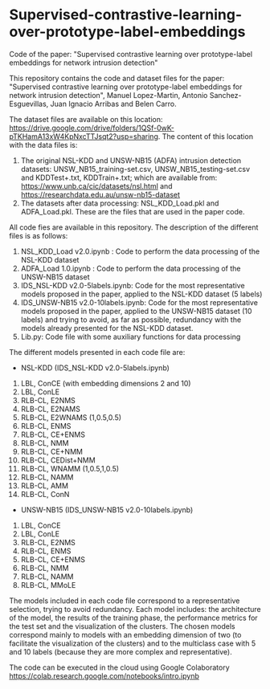 # Supervised-contrastive-learning-over-prototype-label-embeddings
Code of the paper: "Supervised contrastive learning over prototype-label embeddings for network intrusion detection"

This repository contains the code and dataset files for the paper: "Supervised contrastive learning over prototype-label embeddings for network intrusion detection", Manuel Lopez-Martin, Antonio Sanchez-Esguevillas, Juan Ignacio Arribas and Belen Carro.

The dataset files are available on this location: https://drive.google.com/drive/folders/1QSf-0wK-pTKHamA13xW4KpNxcTTJsqt2?usp=sharing. 
The content of this location with the data files is:
1. The original NSL-KDD and UNSW-NB15 (ADFA) intrusion detection datasets:  UNSW_NB15_training-set.csv, UNSW_NB15_testing-set.csv and KDDTest+.txt, KDDTrain+.txt; which are available from: https://www.unb.ca/cic/datasets/nsl.html and https://researchdata.edu.au/unsw-nb15-dataset
2. The datasets after data processing: NSL_KDD_Load.pkl and ADFA_Load.pkl. These are the files that are used in the paper code.

All code fies are available in this repository. The description of the different files is as follows:
1. NSL_KDD_Load v2.0.ipynb :  Code to perform the data processing of the NSL-KDD dataset
2. ADFA_Load 1.0.ipynb : Code to perform the data processing of the UNSW-NB15 dataset
3. IDS_NSL-KDD v2.0-5labels.ipynb: Code for the most representative models proposed in the paper, applied to the NSL-KDD dataset (5 labels)
4. IDS_UNSW-NB15 v2.0-10labels.ipynb: Code for the most representative models proposed in the paper, applied to the UNSW-NB15 dataset (10 labels) and trying to avoid, as far as possible, redundancy with the models already presented for the NSL-KDD dataset.
5. Lib.py: Code file with some auxiliary functions for data processing

The different models presented in each code file are:

- NSL-KDD (IDS_NSL-KDD v2.0-5labels.ipynb)
1. LBL, ConCE (with embedding dimensions 2 and 10)
2. LBL, ConLE
3. RLB-CL, E2NMS
4. RLB-CL, E2NAMS
5. RLB-CL, E2WNAMS (1,0.5,0.5)
6. RLB-CL, ENMS
7. RLB-CL, CE+ENMS
8. RLB-CL, NMM
9. RLB-CL, CE+NMM
10. RLB-CL, CEDist+NMM
11. RLB-CL, WNAMM (1,0.5,1,0.5)
12. RLB-CL, NAMM
13. RLB-CL, AMM
14. RLB-CL, ConN

- UNSW-NB15 (IDS_UNSW-NB15 v2.0-10labels.ipynb)
1. LBL, ConCE
2. LBL, ConLE
3. RLB-CL, E2NMS
4. RLB-CL, ENMS
5. RLB-CL, CE+ENMS
6. RLB-CL, NMM
7. RLB-CL, NAMM
8. RLB-CL, MMoLE

The models included in each code file correspond to a representative selection, trying to avoid redundancy. Each model includes: the architecture of the model, the results of the training phase, the performance metrics for the test set and the visualization of the clusters. The chosen models correspond mainly to models with an embedding dimension of two (to facilitate the visualization of the clusters) and to the multiclass case with 5 and 10 labels (because they are more complex and representative).

The code can be executed in the cloud using Google Colaboratory https://colab.research.google.com/notebooks/intro.ipynb
